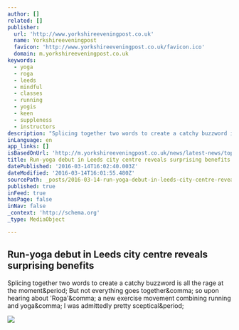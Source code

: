 ```yaml
---
author: []
related: []
publisher:
  url: 'http://www.yorkshireeveningpost.co.uk'
  name: Yorkshireeveningpost
  favicon: 'http://www.yorkshireeveningpost.co.uk/favicon.ico'
  domain: m.yorkshireeveningpost.co.uk
keywords:
  - yoga
  - roga
  - leeds
  - mindful
  - classes
  - running
  - yogis
  - keen
  - suppleness
  - instructors
description: "Splicing together two words to create a catchy buzzword is all the rage at the moment. But not everything goes together, so upon hearing about 'Roga', a new exercise movement combining running and yoga, I was admittedly pretty sceptical."
inLanguage: en
app_links: []
isBasedOnUrl: 'http://m.yorkshireeveningpost.co.uk/news/latest-news/top-stories/run-yoga-debut-in-leeds-city-centre-reveals-surprising-benefits-1-7793479'
title: Run-yoga debut in Leeds city centre reveals surprising benefits
datePublished: '2016-03-14T16:02:40.003Z'
dateModified: '2016-03-14T16:01:55.480Z'
sourcePath: _posts/2016-03-14-run-yoga-debut-in-leeds-city-centre-reveals-surprising-benef.md
published: true
inFeed: true
hasPage: false
inNav: false
_context: 'http://schema.org'
_type: MediaObject

---
```

<article style=""><h1>Run-yoga debut in Leeds city centre reveals surprising benefits</h1><p>Splicing together two words to create a catchy buzzword is all the rage at the moment&amp;period; But not everything goes together&amp;comma; so upon hearing about 'Roga'&amp;comma; a new exercise movement combining running and yoga&amp;comma; I was admittedly pretty sceptical&amp;period;</p><img src="http://www.yorkshireeveningpost.co.uk/webimage/1.7793477.1457865201!/image/image.jpg_gen/derivatives/articleMaxWidth_620/image.jpg" /></article>